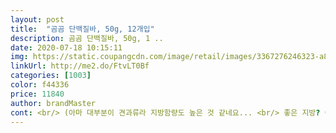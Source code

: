 ```yaml
---
layout: post 
title:  "곰곰 단백질바, 50g, 12개입" 
description: 곰곰 단백질바, 50g, 1 ..
date: 2020-07-18 10:15:11 
img: https://static.coupangcdn.com/image/retail/images/3367276246323-a8879f72-6991-492f-a2af-5480b6214813.jpg 
linkUrl: http://me2.do/FtvLT0Bf 
categories: [1003] 
color: f44336 
price: 11840 
author: brandMaster 
cont: <br/> (아마 대부분이 견과류라 지방함량도 높은 것 같네요... <br/> 좋은 지방? 이겠죠 ㅋㅋ;)<br/>고등학생까지는 아침도 무조건 챙겨먹고<br/>그 것만으로 하루 단백질을 채우기가 쉽지 않더라고요.<br/><br/>그 중에서 모발 영향이 가장 크네요 ㅠ<br/>근데 정말 예상을 깬 게!!!<br/>급식도 있고<br/>꾹참고 먹어보려고 구입했네요ㅋㅋㅋㅋㅋ<br/>너무 맛있어요 ㅠㅠㅠ 오랜만에 먹어서 그런가<br/>다이어트에도 넘 좋을 듯!<br/>단백질 13g 인건 맞는데 지방이 15g ㅋㅋㅋ 그럼 그렇지<br/>단백질 섭취량이 부족하게 되면 모발이 매우 푸석푸석하다고 그러더라고요.<br/><br/>단백질 함량 높은 식품들은 맛때문에 운동할때 아니면 잘 안 먹게 되는데,<br/>단백질 함량이 높은데서 오는 특유의 거부감(?)을 주는 맛이 있는데<br/>단백질바 구성을 보면 거의 90%이상이 아몬드랑 땅콩 같은 견과류로 구성되어 있구요<br/>단백질바를 구입하게 되었습니다.<br/><br/> 
---
```

 